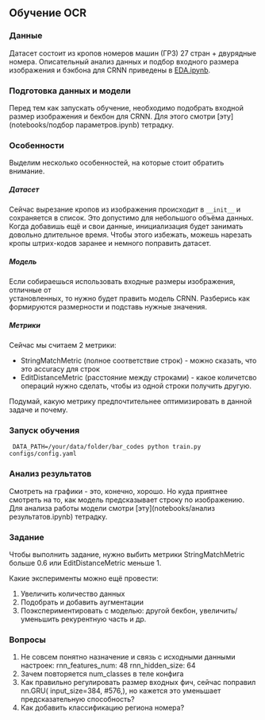## Обучение OCR

### Данные

Датасет состоит из кропов номеров машин (ГРЗ) 27 стран + двурядные номера. 
Описательный анализ данных и подбор входного размера изображения и бэкбона 
для CRNN приведены в [EDA.ipynb](notebooks/EDA.ipynb).





### Подготовка данных и модели
Перед тем как запускать обучение, необходимо подобрать входной размер 
изображения и бекбон для CRNN.
Для этого смотри [эту](notebooks/подбор параметров.ipynb) тетрадку.


### Особенности

Выделим несколько особенностей, на которые стоит обратить внимание.

##### Датасет
Сейчас вырезание кропов из изображения происходит в `__init__` и сохраняется в список.
Это допустимо для небольшого объёма данных.
Когда добавишь ещё и свои данные, инициализация будет занимать довольно длительное время.
Чтобы этого избежать, можешь нарезать кропы штрих-кодов заранее и немного поправить датасет.

##### Модель
Если собираешься использовать входные размеры изображения, отличные от  
установленных, то нужно будет править модель CRNN.
Разберись как формируются размерности и подставь нужные значения.


##### Метрики
Сейчас мы считаем 2 метрики:
 - StringMatchMetric (полное соответствие строк) - можно сказать, что это accuracy для строк
 - EditDistanceMetric (расстояние между строками) - какое количетсво операций нужно сделать, чтобы из одной строки получить другую.

Подумай, какую метрику предпочтительнее оптимизировать в данной задаче и почему.

### Запуск обучения

``` DATA_PATH=/your/data/folder/bar_codes python train.py configs/config.yaml```

### Анализ результатов
Смотреть на графики - это, конечно, хорошо. Но куда приятнее смотреть на то, как модель предсказывает строку по изображению.
Для анализа работы модели смотри [эту](notebooks/анализ результатов.ipynb) тетрадку.

### Задание
Чтобы выполнить задание, нужно выбить метрики StringMatchMetric больше 0.6 
или EditDistanceMetric меньше 1.

Какие эксперименты можно ещё провести:
1. Увеличить количество данных
2. Подобрать и добавить аугментации
3. Поэкспериментировать с моделью: другой бекбон, увеличить/уменьшить 
   рекурентную часть и др.


### Вопросы

1. Не совсем понятно назначение и связь с исходными данными настроек:   rnn_features_num: 48
  rnn_hidden_size: 64
2. Зачем повторяется num_classes в теле конфига
3. Как правильно регулировать размер входных фич, сейчас поправил nn.GRU(
            input_size=384,  #576,), но кажется это уменьшает 
   предсказательную способность? 
4. Как добавить классификацию региона номера?